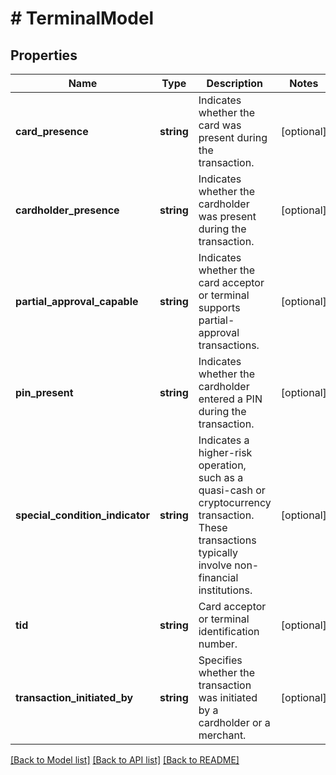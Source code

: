 # # TerminalModel

## Properties

Name | Type | Description | Notes
------------ | ------------- | ------------- | -------------
**card_presence** | **string** | Indicates whether the card was present during the transaction. | [optional]
**cardholder_presence** | **string** | Indicates whether the cardholder was present during the transaction. | [optional]
**partial_approval_capable** | **string** | Indicates whether the card acceptor or terminal supports partial-approval transactions. | [optional]
**pin_present** | **string** | Indicates whether the cardholder entered a PIN during the transaction. | [optional]
**special_condition_indicator** | **string** | Indicates a higher-risk operation, such as a quasi-cash or cryptocurrency transaction.  These transactions typically involve non-financial institutions. | [optional]
**tid** | **string** | Card acceptor or terminal identification number. | [optional]
**transaction_initiated_by** | **string** | Specifies whether the transaction was initiated by a cardholder or a merchant. | [optional]

[[Back to Model list]](../../README.md#models) [[Back to API list]](../../README.md#endpoints) [[Back to README]](../../README.md)
